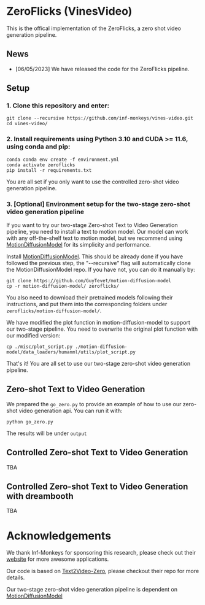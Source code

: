 # ZeroFlicks (VinesVideo)

This is the offical implementation of the ZeroFlicks, a zero shot video generation pipeline.

## News

* [06/05/2023] We have released the code for the ZeroFlicks pipeline.

<!-- ## TODO

Code check and clean
Add more details to README
Add Arxiv link
Add support for pip install -->


## Setup


### 1. Clone this repository and enter:

``` shell
git clone --recursive https://github.com/inf-monkeys/vines-video.git
cd vines-video/
```
### 2. Install requirements using Python 3.10 and CUDA >= 11.6, using conda and pip:
``` shell
conda conda env create -f environment.yml
conda activate zeroflicks
pip install -r requirements.txt
```

You are all set if you only want to use the controlled zero-shot video generation pipeline. 
### 3. [Optional] Environment setup for the two-stage zero-shot video generation pipeline

If you want to try our two-stage Zero-shot Text to Video Generation pipeline, you need to install a text to motion model. Our model can work with any off-the-shelf text to motion model, but we recommend using [MotionDiffusionModel](https://github.com/GuyTevet/motion-diffusion-model) for its simplicity and performance. 

Install [MotionDiffusionModel](https://github.com/GuyTevet/motion-diffusion-model). This should be already done if you have followed the previous step, the "--recursive" flag will automatically clone the MotionDiffusionModel repo. If you have not, you can do it manually by:
``` shell
git clone https://github.com/GuyTevet/motion-diffusion-model
cp -r motion-diffusion-model/ zeroflicks/
```
You also need to download their pretrained models following their instructions, and put them into the corresponding folders under `zeroflicks/motion-diffusion-model/`.


We have modified the plot function in motion-diffusion-model to support our two-stage pipeline. You need to overwrite the original plot function with our modified version:
``` shell
cp ./misc/plot_script.py ./motion-diffusion-model/data_loaders/humanml/utils/plot_script.py
```

That's it! You are all set to use our two-stage zero-shot video generation pipeline.


## Zero-shot Text to Video Generation
We prepared the `go_zero.py` to provide an example of how to use our zero-shot video generation api. You can run it with:
``` shell
python go_zero.py
```
The results will be under `output`


## Controlled Zero-shot Text to Video Generation
TBA

## Controlled Zero-shot Text to Video Generation with dreambooth
TBA

# Acknowledgements

We thank Inf-Monkeys for sponsoring this research, please check out their [website](https://frame.infmonkeys.com/) for more awesome applications.

Our code is based on [Text2Video-Zero](https://github.com/Picsart-AI-Research/Text2Video-Zero/tree/main), please checkout their repo for more details.

Our two-stage zero-shot video generation pipeline is dependent on [MotionDiffusionModel](https://github.com/GuyTevet/motion-diffusion-model)
